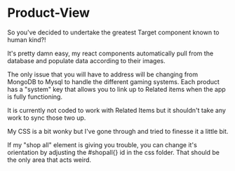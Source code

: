 # Product-View
So you've decided to undertake the greatest Target component known to human kind?! 

It's pretty damn easy, my react components automatically pull from the database and populate data according to their images.

The only issue that you will have to address will be changing from MongoDB to Mysql to handle the different gaming systems. Each product has a "system" key that allows you to link up to Related items when the app is fully functioning.

It is currently not coded to work with Related Items but it shouldn't take any work to sync those two up. 

My CSS is a bit wonky but I've gone through and tried to finesse it a little bit. 

If my "shop all" element is giving you trouble, you can change it's orientation by adjusting the #shopall{} id in the css folder. That should be the only area that acts weird.